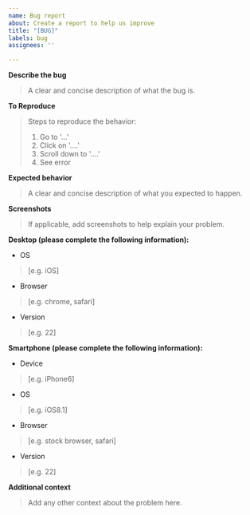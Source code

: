 ```yaml
---
name: Bug report
about: Create a report to help us improve
title: "[BUG]"
labels: bug
assignees: ''

---
```


**Describe the bug**
> A clear and concise description of what the bug is.

**To Reproduce**
> Steps to reproduce the behavior:
> 1. Go to '...'
> 2. Click on '....'
> 3. Scroll down to '....'
> 4. See error

**Expected behavior**
> A clear and concise description of what you expected to happen.

**Screenshots**
> If applicable, add screenshots to help explain your problem.

**Desktop (please complete the following information):**
 - OS
> [e.g. iOS]
 - Browser
> [e.g. chrome, safari]
 - Version
> [e.g. 22]

**Smartphone (please complete the following information):**
 - Device
> [e.g. iPhone6]
 - OS
> [e.g. iOS8.1]
 - Browser
> [e.g. stock browser, safari]
 - Version
> [e.g. 22]

**Additional context**
> Add any other context about the problem here.
